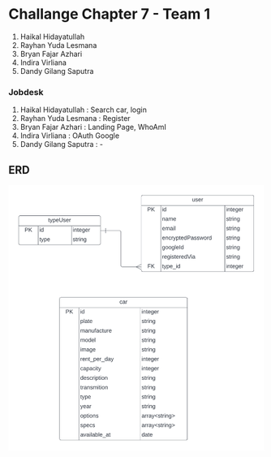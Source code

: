 # Challange Chapter 7 - Team 1

1. Haikal Hidayatullah
2. Rayhan Yuda Lesmana
3. Bryan Fajar Azhari
4. Indira Virliana
5. Dandy Gilang Saputra

### Jobdesk

1. Haikal Hidayatullah : Search car, login
2. Rayhan Yuda Lesmana : Register
3. Bryan Fajar Azhari : Landing Page, WhoAmI
4. Indira Virliana : OAuth Google
5. Dandy Gilang Saputra : -

## ERD

![](public/erd.png)
